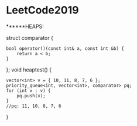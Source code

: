 # LeetCode2019

******HEAPS:

struct comparator {

	bool operator()(const int& a, const int &b) {
		return a < b;
	}
};
void heaptest() {

	vector<int> v = { 10, 11, 8, 7, 6 };
	priority_queue<int, vector<int>, comparator> pq;
	for (int x : v) {
		pq.push(x);
	}
	//pq: 11, 10, 8, 7, 6
}
